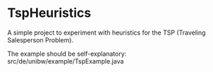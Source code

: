 # TspHeuristics
A simple project to experiment with heuristics for the TSP (Traveling Salesperson Problem).

The example should be self-explanatory: src/de/unibw/example/TspExample.java
